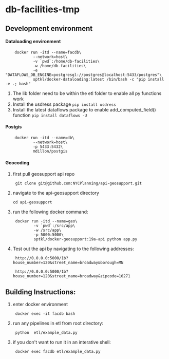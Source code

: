 # db-facilities-tmp

## Development environment
#### __Dataloading environment__
        
        docker run -itd --name=facdb\
                --network=host\
                -v `pwd`:/home/db-facilities\
                -w /home/db-facilities\
                -e "DATAFLOWS_DB_ENGINE=postgresql://postgres@localhost:5433/postgres"\
                sptkl/docker-dataloading:latest /bin/bash -c "pip install -e .; bash"
                
1. The lib folder need to be within the etl folder to enable all py functions work
2. Install the usdress package
        ```
        pip install usdress
        ```
3. Install the latest dataflows package to enable add_computed_field() function
        ```
        pip install dataflows -U
        ```
        
#### __Postgis__

        docker run -itd --name=db\
                --network=host\
                -p 5433:5432\
                mdillon/postgis 

#### __Geocoding__

1. first pull geosupport api repo 

        git clone git@github.com:NYCPlanning/api-geosupport.git

2.  navigate to the api-geosupport directory

        cd api-geosupport

3. run the following docker command:

        
        docker run -itd --name=geo\
                -v `pwd`:/src/app\
                -w /src/app\
                -p 5000:5000\
                sptkl/docker-geosupport:19a-api python app.py
        
4. Test out the api by navigating to the following addresses: 

        http://0.0.0.0:5000/1b?house_number=120&street_name=broadway&borough=MN
        
        http://0.0.0.0:5000/1b?house_number=120&street_name=broadway&zipcode=10271

## Building Instructions: 
1. enter docker environment

        docker exec -it facdb bash

2. run any pipelines in etl from root directory: 

        python  etl/example_data.py

3. if you don't want to run it in an interative shell: 

        docker exec facdb etl/example_data.py
